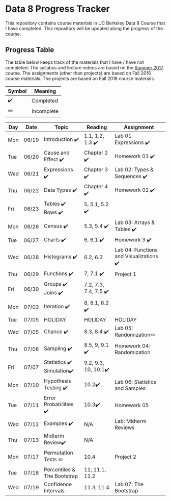 # Data 8 Progress Tracker

This repository contains course materials in UC Berkeley Data 8 Course that I have completed. This repository will be updated along the progress of the course.

## Progress Table

The table below keeps track of the materials that I have / have not completed.
The syllabus and lecture videos are based on the [Summer 2017](http://data8.org/su17/) course.
The assignments (other than projects) are based on Fall 2016 course materials.
The projects are based on Fall 2018 course materials.

| Symbol | Meaning |
| --- | --- |
|:heavy_check_mark:| Completed |
|:pencil2:| Incomplete |


|  Day  |  Date  | Topic | Reading | Assignment | 
|  ---  |  ---  | ----- | ---- | ---- | 
|  Mon  |  06/19  | Introduction :heavy_check_mark: | 1.1, 1.2, 1.3 :heavy_check_mark: | Lab 01: Expressions :heavy_check_mark: | 
|  Tue  |  06/20  | Cause and Effect :heavy_check_mark: | Chapter 2 :heavy_check_mark: | Homework 01 :heavy_check_mark: | 
|  Wed  |  06/21  | Expressions :heavy_check_mark: | Chapter 3 :heavy_check_mark: | Lab 02: Types & Sequences :heavy_check_mark: | 
|  Thu  |  06/22  | Data Types :heavy_check_mark: | Chapter 4 :heavy_check_mark: | Homework 02 :heavy_check_mark: |
|  Fri  |  06/23  | Tables :heavy_check_mark: <br /> Rows :heavy_check_mark: | 5, 5.1, 5.2 :heavy_check_mark: |   |
|  Mon  |  06/26  | Census :heavy_check_mark: | 5.3, 5.4 :heavy_check_mark: | Lab 03: Arrays & Tables :heavy_check_mark: | 
|  Tue  |  06/27  | Charts :heavy_check_mark: | 6, 6.1 :heavy_check_mark: | Homework 3 :heavy_check_mark: | 
|  Wed  |  06/28  | Histograms :heavy_check_mark: | 6.2, 6.3 | Lab 04: Functions and Visualizations :heavy_check_mark:|
|  Thu  |  06/29  | Functions :heavy_check_mark: | 7, 7.1 :heavy_check_mark: | Project 1 |
|  Fri  |  06/30  | Groups :heavy_check_mark: <br /> Joins :heavy_check_mark:  | 7.2, 7.3, 7.4, 7.5 :heavy_check_mark: |  |
|  Mon  |  07/03  | Iteration :heavy_check_mark:  |8, 8.1, 8.2 :heavy_check_mark: |  |
|  Tue  |  07/05  | HOLIDAY  |HOLIDAY|HOLIDAY|
|  Wed  |  07/05  | Chance :heavy_check_mark: |8.3, 8.4 :heavy_check_mark: | Lab 05: Randomization:pencil2:|
|  Thu  |  07/06  | Sampling :heavy_check_mark: |8.5, 9, 9.1 :heavy_check_mark: | Homework 04: Randomization|
|  Fri  |  07/07  | Statistics :heavy_check_mark:<br/> Simulation:heavy_check_mark:|9.2, 9.3, 10, 10.1:heavy_check_mark:|   |
|  Mon  |  07/10  | Hypothesis Testing :heavy_check_mark: | 10.2:heavy_check_mark: | Lab 06: Statistics and Samples |
|  Tue  |  07/11  | Error Probabilities :heavy_check_mark: | 10.3:heavy_check_mark: | Homework 05 |
|  Wed  |  07/12  | Examples :heavy_check_mark:| N/A | Lab: Midterm Reviews |
|  Thu  |  07/13  | Midterm Review:heavy_check_mark: | N/A |  |
|  Mon  |  07/17  | Permutation Tests :pencil2:| 10.4 | Project 2 |
|  Tue  |  07/18  | Percentiles & The Bootstrap | 11, 11.1, 11.2 | |
|  Wed  |  07/19  | Confidence Intervals | 11.3, 11.4 | Lab 07: The Bootstrap |